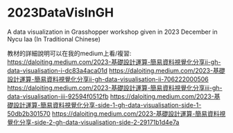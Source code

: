 # 2023DataVisInGH
A data visualization in Grasshopper workshop given in 2023 December in Nycu Iaa (In Traditional Chinese)

教材的詳細說明可以在我的medium上看/複習:
https://daloiting.medium.com/2023-基礎設計運算-簡易資料視覺化分享ii-gh-data-visualisation-i-dc83a4aca01d
https://daloiting.medium.com/2023-基礎設計運算-簡易資料視覺化分享ii-gh-data-visualisation-ii-706222000506
https://daloiting.medium.com/2023-基礎設計運算-簡易資料視覺化分享iii-gh-data-visualisation-iii-92594f0512fb
https://daloiting.medium.com/2023-基礎設計運算-簡易資料視覺化分享-side-1-gh-data-visualisation-side-1-50db2b301570
https://daloiting.medium.com/2023-基礎設計運算-簡易資料視覺化分享-side-2-gh-data-visualisation-side-2-29171b1d4e7a
